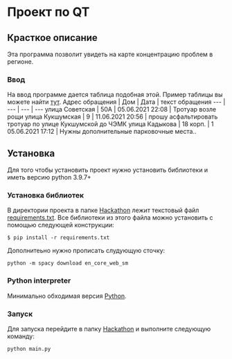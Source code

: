 # Проект по QT

## Красткое описание
Эта программа позволит увидеть на карте концентрацию проблем в регионе.
### Ввод
На ввод программе дается таблица подобная этой. Пример таблицы вы можете найти [тут](./example/input/table).
Адрес обращения	| Дом | Дата | текст обращения
--- | --- | --- | ---
улица Советская | 50А | 05.06.2021 22:08 | Тротуар возле рощи
улица Кукшумская | 9 | 11.06.2021 20:56 | прошу асфальтировать тротуар по улице Кукшумской до ЧЭМК
улица Кадыкова | 18 корп. | 1	05.06.2021 17:12 | Нужны дополнительные парковочные места..

 ## Установка

 Для того чтобы установить проект нужно установить библиотеки и иметь версию python 3.9.7+

 ### Установка библиотек
 В директории проекта в папке [Hackathon](./Hackathon) лежит текстовый файл [requirements.txt](./Hackathon/requirements.txt). Все библиотеки из этого файла можно установить с помощью следующей конструкции: 
```
$ pip install -r requirements.txt
```
Дополнитеьно нужно прописать слудующую сточку:
```
python -m spacy download en_core_web_sm
```

### Python interpreter
Минимально обходимая версия [Python](https://www.python.org/downloads/release/python-397/).

### Запуск
Для запуска перейдите в папку [Hackathon](./Hackathon) и выполните следующую команду:
```
python main.py
```